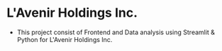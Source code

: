 # L'Avenir Holdings Inc.
- This project consist of Frontend and Data analysis using Streamlit & Python for L'Avenir Holdings Inc.
